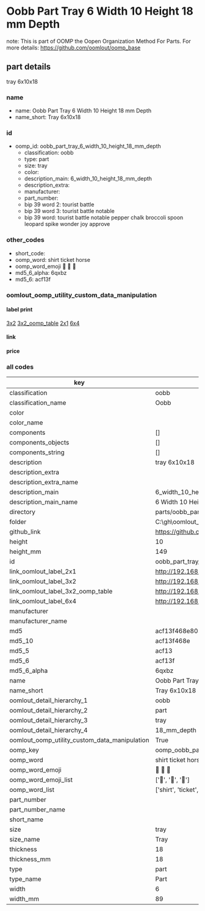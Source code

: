 # Oobb Part Tray 6 Width 10 Height 18 mm Depth  

note: This is part of OOMP the Oopen Organization Method For Parts. For more details: https://github.com/oomlout/oomp_base

##  part details
  



tray 6x10x18



### name
* name: Oobb Part Tray 6 Width 10 Height 18 mm Depth
* name_short: Tray 6x10x18 
### id
* oomp_id: oobb_part_tray_6_width_10_height_18_mm_depth
  * classification: oobb
  * type: part
  * size: tray
  * color: 
  * description_main: 6_width_10_height_18_mm_depth
  * description_extra: 
  * manufacturer: 
  * part_number: 
  * bip 39 word 2: tourist battle
  * bip 39 word 3: tourist battle notable
  * bip 39 word: tourist battle notable pepper chalk broccoli spoon leopard spike wonder joy approve

### other_codes
* short_code: 
* oomp_word: shirt ticket horse
* oomp_word_emoji :shirt: :ticket: :horse:
* md5_6_alpha: 6qxbz
* md5_6: acf13f






### oomlout_oomp_utility_custom_data_manipulation
#### label print
[3x2](http://192.168.1.245:1112/?label=oomp%206qxbz)
[3x2_oomp_table](http://192.168.1.108:1112/?label=oomp%206qxbz)
[2x1](http://192.168.1.242:1112/?label=oomp%206qxbz)
[6x4](http://192.168.1.55:1112/?label=oomp%206qxbz)    

#### link

                              

#### price







### all codes 
| key | value |  
| --- | --- |  
| classification | oobb |  
| classification_name | Oobb |  
| color |  |  
| color_name |  |  
| components | [] |  
| components_objects | [] |  
| components_string | [] |  
| description | tray 6x10x18 |  
| description_extra |  |  
| description_extra_name |  |  
| description_main | 6_width_10_height_18_mm_depth |  
| description_main_name | 6 Width 10 Height 18 mm Depth |  
| directory | parts/oobb_part_tray_6_width_10_height_18_mm_depth |  
| folder | C:\gh\oomlout_oobb_version_4_generated_parts\parts\oobb_part_tray_6_width_10_height_18_mm_depth |  
| github_link | https://github.com/oomlout/oomlout_oomp_part_src/tree/main/parts/oobb_part_tray_6_width_10_height_18_mm_depth |  
| height | 10 |  
| height_mm | 149 |  
| id | oobb_part_tray_6_width_10_height_18_mm_depth |  
| link_oomlout_label_2x1 | http://192.168.1.242:1112/?label=oomp%206qxbz |  
| link_oomlout_label_3x2 | http://192.168.1.245:1112/?label=oomp%206qxbz |  
| link_oomlout_label_3x2_oomp_table | http://192.168.1.108:1112/?label=oomp%206qxbz |  
| link_oomlout_label_6x4 | http://192.168.1.55:1112/?label=oomp%206qxbz |  
| manufacturer |  |  
| manufacturer_name |  |  
| md5 | acf13f468e805a507192fa2f2d04d72f |  
| md5_10 | acf13f468e |  
| md5_5 | acf13 |  
| md5_6 | acf13f |  
| md5_6_alpha | 6qxbz |  
| name | Oobb Part Tray 6 Width 10 Height 18 mm Depth |  
| name_short | Tray 6x10x18  |  
| oomlout_detail_hierarchy_1 | oobb |  
| oomlout_detail_hierarchy_2 | part |  
| oomlout_detail_hierarchy_3 | tray |  
| oomlout_detail_hierarchy_4 | 18_mm_depth |  
| oomlout_oomp_utility_custom_data_manipulation | True |  
| oomp_key | oomp_oobb_part_tray_6_width_10_height_18_mm_depth |  
| oomp_word | shirt ticket horse |  
| oomp_word_emoji | :shirt: :ticket: :horse: |  
| oomp_word_emoji_list | [':shirt:', ':ticket:', ':horse:'] |  
| oomp_word_list | ['shirt', 'ticket', 'horse'] |  
| part_number |  |  
| part_number_name |  |  
| short_name |  |  
| size | tray |  
| size_name | Tray |  
| thickness | 18 |  
| thickness_mm | 18 |  
| type | part |  
| type_name | Part |  
| width | 6 |  
| width_mm | 89 |  
